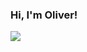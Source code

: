 ### Hi, I'm Oliver!

![](https://github-profile-summary-cards.vercel.app/api/cards/profile-details?username=olivcho&theme=tokyonight)
